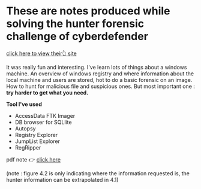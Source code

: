 # These are notes produced while solving the hunter forensic challenge of cyberdefender
[click here to view their:point_up_2: site](https://cyberdefenders.org/ "cyberdefender")

It was really fun and interesting. I've learn lots of things about a windows machine. An overview of windows registry and where information about the local machine and users are stored, hot to do a basic forensic on an image. How to hunt for malicious file and suspicious ones.
But most important one : **try harder to get what you need.**

**Tool I've used**
* AccessData FTK Imager
* DB browser for SQLlite
* Autopsy
* Registry Explorer
* JumpList Explorer
* RegRipper

pdf note :point_right: [click here](./Image_Forensics.pdf)

(note : figure 4.2 is only indicating where the information requested is, the hunter information can be extrapolated in 4.1)
